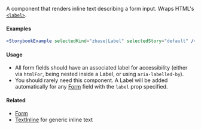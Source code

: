 A component that renders inline text describing a form input.
Wraps HTML's [`<label>`](https://developer.mozilla.org/en-US/docs/Web/HTML/Element/label).

#### Examples

```jsx noeditor
<StorybookExample selectedKind="zbase|Label" selectedStory="default" />
```

#### Usage

- All form fields should have an associated label for accessibility (either via `htmlFor`, being nested inside a
  Label, or using `aria-labelled-by`).
- You should rarely need this component. A Label will be added automatically for any
  [Form](http://ui.zenefits.com/#!/Form) field with the `label` prop specified.

#### Related

- [Form](#!/Form)
- [TextInline](#!/TextInline) for generic inline text
